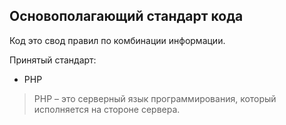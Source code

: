 ## Основополагающий стандарт кода

Код это свод правил по комбинации информации.
 
Принятый стандарт:

- PHP
> PHP – это серверный язык программирования, который исполняется на стороне сервера.